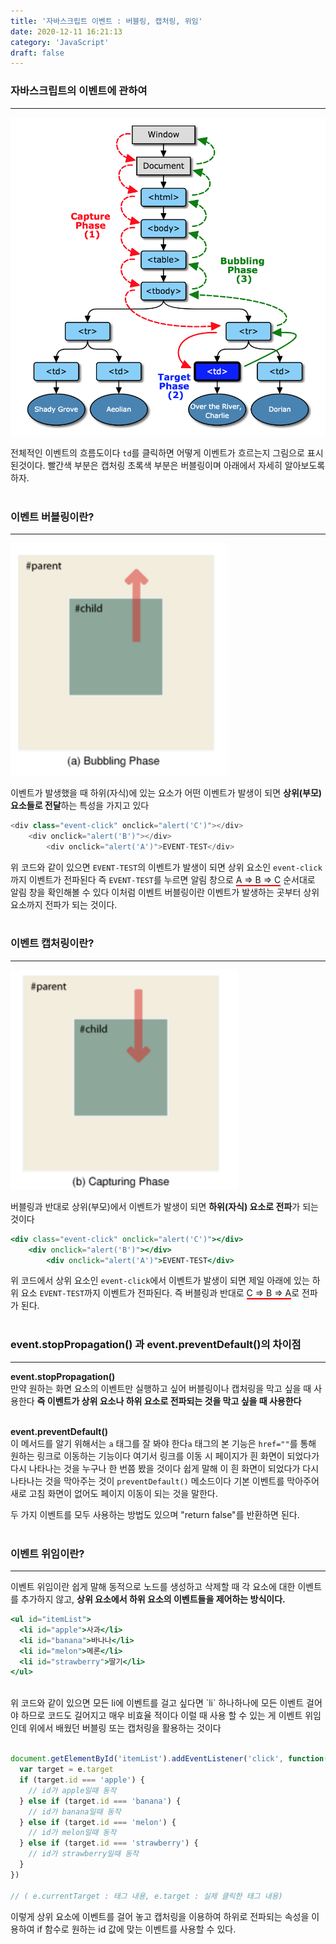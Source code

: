 ```yaml
---
title: '자바스크립트 이벤트 : 버블링, 캡처링, 위임'
date: 2020-12-11 16:21:13
category: 'JavaScript'
draft: false
---
```


### **자바스크립트의 이벤트에 관하여**

---

![](./images/event.png)

전체적인 이벤트의 흐름도이다 `td`를 클릭하면 어떻게 이벤트가 흐르는지 그림으로 표시된것이다. 빨간색 부분은 캡처링 초록색 부분은 버블링이며 아래에서 자세히 알아보도록 하자.
<br/><br/>

### **이벤트 버블링이란?**

---

![](./images/Bubbling.png)

이벤트가 발생했을 때 하위(자식)에 있는 요소가 어떤 이벤트가 발생이 되면 **상위(부모) 요소들로 전달**하는 특성을 가지고 있다

```js
<div class="event-click" onclick="alert('C')"></div>
    <div onclick="alert('B')"></div>
        <div onclick="alert('A')">EVENT-TEST</div>
```

위 코드와 같이 있으면 `EVENT-TEST`의 이벤트가 발생이 되면 상위 요소인 `event-click`까지 이벤트가 전파된다 즉 `EVENT-TEST`를 누르면 알림 창으로 <span style="border-bottom: 2px solid red">A ⇒ B ⇒ C</span> 순서대로 알림 창을 확인해볼 수 있다 이처럼 이벤트 버블링이란 이벤트가 발생하는 곳부터 상위 요소까지 전파가 되는 것이다.
<br/><br/>

### **이벤트 캡처링이란?**

---

![](./images/Capturing.png)

버블링과 반대로 상위(부모)에서 이벤트가 발생이 되면 **하위(자식) 요소로 전파**가 되는 것이다

```jsx
<div class="event-click" onclick="alert('C')"></div>
    <div onclick="alert('B')"></div>
        <div onclick="alert('A')">EVENT-TEST</div>
```

위 코드에서 상위 요소인 `event-click`에서 이벤트가 발생이 되면 제일 아래에 있는 하위 요소 `EVENT-TEST`까지 이벤트가 전파된다. 즉 버블링과 반대로 <span style="border-bottom: 2px solid red">C ⇒ B ⇒ A</span>로 전파가 된다.
<br/><br/>

### **event.stopPropagation() 과 event.preventDefault()의 차이점**

---

**event.stopPropagation()**<br>
만약 원하는 화면 요소의 이벤트만 실행하고 싶어 버블링이나 캡처링을 막고 싶을 때 사용한다 **즉 이벤트가 상위 요소나 하위 요소로 전파되는 것을 막고 싶을 때 사용한다**
<br/>
<br/>

**event.preventDefault()**<br>
이 메서드를 알기 위해서는 `a` 태그를 잘 봐야 한다`a` 태그의 본 기능은 `href=""`를 통해 원하는 링크로 이동하는 기능이다 여기서 링크를 이동 시 페이지가 흰 화면이 되었다가 다시 나타나는 것을 누구나 한 번쯤 봤을 것이다 쉽게 말해 이 흰 화면이 되었다가 다시 나타나는 것을 막아주는 것이 `preventDefault()` 메소드이다 기본 이벤트를 막아주어 새로 고침 화면이 없어도 페이지 이동이 되는 것을 말한다.

두 가지 이벤트를 모두 사용하는 방법도 있으며 "return false"를 반환하면 된다.
<br/><br/>

### **이벤트 위임이란?**

---

이벤트 위임이란 쉽게 말해 동적으로 노드를 생성하고 삭제할 때 각 요소에 대한 이벤트를 추가하지 않고, **상위 요소에서 하위 요소의 이벤트들을 제어하는 방식이다.**

```jsx
<ul id="itemList">
  <li id="apple">사과</li>
  <li id="banana">바나나</li>
  <li id="melon">메론</li>
  <li id="strawberry">딸기</li>
</ul>
```

<br/>
위 코드와 같이 있으면 모든 li에 이벤트를 걸고 싶다면 `li` 하나하나에 모든 이벤트 걸어야 하므로 코드도 길어지고 매우 비효율 적이다 이럴 때 사용 할 수 있는 게 이벤트 위임인데 위에서 배웠던 버블링 또는 캡처링을 활용하는 것이다<br/><br/>

```jsx
document.getElementById('itemList').addEventListener('click', function(e) {
  var target = e.target
  if (target.id === 'apple') {
    // id가 apple일때 동작
  } else if (target.id === 'banana') {
    // id가 banana일때 동작
  } else if (target.id === 'melon') {
    // id가 melon일때 동작
  } else if (target.id === 'strawberry') {
    // id가 strawberry일때 동작
  }
})

// ( e.currentTarget : 태그 내용, e.target : 실제 클릭한 태그 내용)
```

이렇게 상위 요소에 이벤트를 걸어 놓고 캡처링을 이용하여 하위로 전파되는 속성을 이용하여 if 함수로 원하는 id 값에 맞는 이벤트를 사용할 수 있다.<br/><br/>
<br/><br/>
